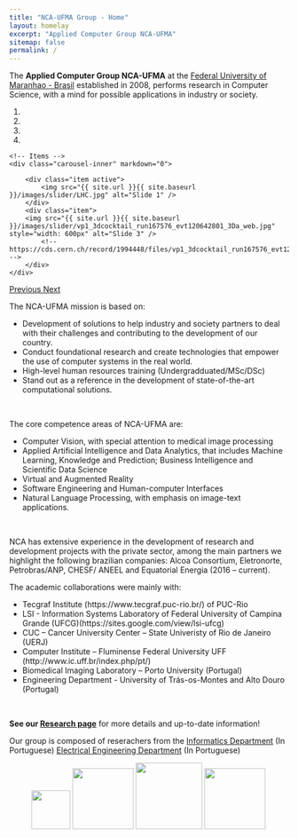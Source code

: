 ```yaml
---
title: "NCA-UFMA Group - Home"
layout: homelay
excerpt: "Applied Computer Group NCA-UFMA"
sitemap: false
permalink: /
---
```


The <b>Applied Computer Group NCA-UFMA</b> at the [Federal University of Maranhao - Brasil](http://www.ufma.br) established in 2008,  performs research in Computer Science, with a mind for possible applications in industry or society.


<div markdown="0" id="carousel" class="carousel slide" data-ride="carousel" data-interval="5000" data-pause="hover" >
    <!-- Menu -->
    <ol class="carousel-indicators">
        <li data-target="#carousel" data-slide-to="0" class="active"></li>
        <li data-target="#carousel" data-slide-to="1"></li>
        <li data-target="#carousel" data-slide-to="2"></li>
        <li data-target="#carousel" data-slide-to="3"></li>
    </ol>

    <!-- Items -->
    <div class="carousel-inner" markdown="0">

        <div class="item active">
            <img src="{{ site.url }}{{ site.baseurl }}/images/slider/LHC.jpg" alt="Slide 1" />
        </div>
        <div class="item">
        <img src="{{ site.url }}{{ site.baseurl }}/images/slider/vp1_3dcocktail_run167576_evt120642801_3Da_web.jpg" style="width: 600px" alt="Slide 3" />
            <!-- https://cds.cern.ch/record/1994448/files/vp1_3dcocktail_run167576_evt120642801_3Da_web.jpg -->
        </div>
    </div>
  <a class="left carousel-control" href="#carousel" role="button" data-slide="prev">
    <span class="glyphicon glyphicon-chevron-left" aria-hidden="true"></span>
    <span class="sr-only">Previous</span>
  </a>
  <a class="right carousel-control" href="#carousel" role="button" data-slide="next">
    <span class="glyphicon glyphicon-chevron-right" aria-hidden="true"></span>
    <span class="sr-only">Next</span>
  </a>
</div>


The NCA-UFMA mission is based on:
<UL TYPE=DISC>
<LI> Development of solutions to help industry and society partners to deal with their challenges and contributing to the development of our country.</LI>
<LI> Conduct foundational research and create technologies that empower the use of computer systems in the real world.</LI>
<LI> High-level human resources training (Undergradduated/MSc/DSc)</LI>
<LI> Stand out as a reference in the development of state-of-the-art computational solutions.</LI>
</UL>	
<br>
    
The core competence areas of NCA-UFMA are:
<UL TYPE=DISC>
<LI> Computer Vision, with special attention to medical image processing </LI>
<LI> Applied Artificial Intelligence and Data Analytics, that includes Machine Learning, Knowledge and Prediction; Business Intelligence and Scientific Data Science </LI>
<LI> Virtual and Augmented Reality </LI>
<LI> Software Engineering and Human-computer Interfaces </LI>
<LI> Natural Language Processing, with emphasis on image-text applications.</LI>
</UL>	
<br>

NCA has extensive experience in the development of research and development projects with the private sector, among the main partners we highlight the following brazilian companies: Alcoa Consortium, Eletronorte, Petrobras/ANP, CHESF/ ANEEL  and Equatorial Energia (2016 – current).

The academic collaborations were mainly with:
<UL TYPE=DISC>
<LI> Tecgraf Institute (https://www.tecgraf.puc-rio.br/) of PUC-Rio </LI>
<LI> LSI - Information Systems Laboratory of Federal University of Campina Grande (UFCG)(https://sites.google.com/view/lsi-ufcg)</LI>
<LI> CUC – Cancer University Center – State Univeristy of Rio de Janeiro (UERJ) </LI>
<LI> Computer Institute – Fluminense Federal University UFF (http://www.ic.uff.br/index.php/pt/) </LI>
<LI> Biomedical Imaging Laboratory – Porto University (Portugal) </LI>
<LI> Engineering Department - University of Trás-os-Montes and Alto Douro (Portugal) </LI>
</UL>	
<br>


<b>See our [Research page](research)</b> for more details and up-to-date information!

Our group is composed of reserachers from the 
[Informatics Department](https://sigaa.ufma.br/sigaa/public/departamento/portal.jsf?lc=pt_BR&id=998) (In Portuguese)
[Electrical Engineering Department](https://sigaa.ufma.br/sigaa/public/departamento/portal.jsf?id=1051) (In Portuguese)


<figure class="fourth">
  <img src="{{ site.url }}{{ site.baseurl }}/images/logopic/Logo_Illinois.jpg" style="width: 70px">
  <img src="{{ site.url }}{{ site.baseurl }}/images/logopic/Logo_NCSA.jpg" style="width: 110px">
  <img src="{{ site.url }}{{ site.baseurl }}/images/logopic/Logo_ATLAS.png" style="width: 120px">
  <img src="{{ site.url }}{{ site.baseurl }}/images/logopic/Logo_CERN.jpg" style="width: 110px">
</figure>
